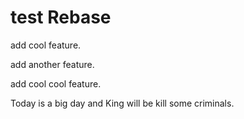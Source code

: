 # test Rebase 

add cool feature.

add another feature.

add cool cool feature.

Today is a big day and King will be kill some criminals.

